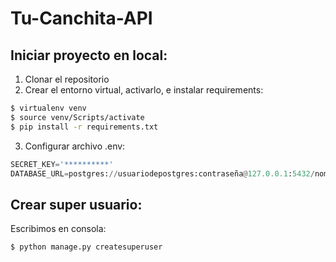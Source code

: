 # Tu-Canchita-API

## Iniciar proyecto en local:

1. Clonar el repositorio
2. Crear el entorno virtual, activarlo, e instalar requirements:

```bash
$ virtualenv venv
$ source venv/Scripts/activate
$ pip install -r requirements.txt
```

3. Configurar archivo .env:

```Python
SECRET_KEY='**********'
DATABASE_URL=postgres://usuariodepostgres:contraseña@127.0.0.1:5432/nombrebd
```

## Crear super usuario:

Escribimos en consola:

```bash
$ python manage.py createsuperuser
```
